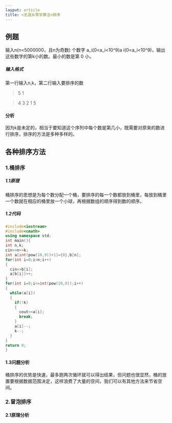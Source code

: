 ```yaml
---
layput: article
title: <无涯从零学算法>排序
---
```


## 例题
输入n(n<5000000，且n为奇数) 个数字 a_i(0<a_i<10^9)a i(0<a_i<10^9)，输出这些数字的第k小的数。最小的数是第 0 小。
##### 输入格式
第一行输入n,k，第二行输入要排序的数
>5 1

>4 3 2 1 5

#### 分析
因为k是未定的，相当于要知道这个序列中每个数是第几小，既需要对原来的数进行排序，排序的方法是多种多样的。

## 各种排序方法
### 1.桶排序
##### 1.1原理
桶排序的思想是为每个数分配一个桶，要排序的每一个数都放到桶里，每放到桶里一个数就在相应的桶里放一个小球，再根据数组的顺序得到数的顺序。
##### 1.2代码
```C++
#include<iostream>
#include<cmath>
using namespace std;
int main(){
int n,k;
cin>>n>>k;
int a[int(pow(10,9))+1]={0},b[n];
for(int i=0;i<n;i++)
{
  cin>>b[i];
  a[b[i]]++;
}
for(int i=0;i<=int(pow(10,9));i++)
{
  while(a[i])
  {
    if(!k)
    {  
      cout<<a[i];
      break;
    }
    a[i]--;
    k--;
  }
}
return 0;
}
```
#### 1.3问题分析
桶排序的优势是快速，最多跑两次循环就可以得出结果，但问题也很显然，桶的放置要根据数据范围决定，这样浪费了大量的空间，我们可以有其他方法来节省空间。

### 2.冒泡排序
#### 2.1原理分析
